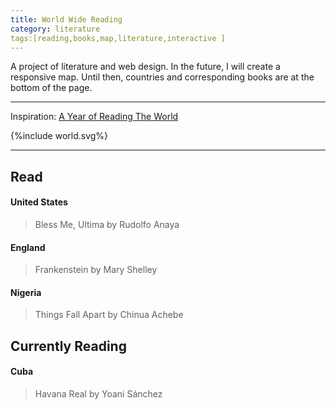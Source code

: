 ```yaml
---
title: World Wide Reading
category: literature
tags:[reading,books,map,literature,interactive ]
---
```

A project of literature and web design. In the future, I will create a responsive map. Until then, countries and corresponding books are at the bottom of the page.    
  
---
   
Inspiration: [A Year of Reading The World](https://ayearofreadingtheworld.com/thelist/)
  <div class="map">
    <div id="read-world-map">
      {%include world.svg%}
    </div>
  </div>
   
--- 
## Read    
#### United States
> Bless Me, Ultima by Rudolfo Anaya
   
#### England
> Frankenstein by Mary Shelley
  
#### Nigeria
> Things Fall Apart by Chinua Achebe
  
## Currently Reading     
#### Cuba
> Havana Real by Yoani Sánchez

